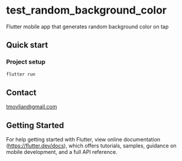 # test_random_background_color

Flutter mobile app that generates random background color on tap

## Quick start
### Project setup
 ```sh
 flutter run
 ```


## Contact
tmovlian@gmail.com

## Getting Started

For help getting started with Flutter, view online documentation (https://flutter.dev/docs), which offers tutorials, samples, guidance on mobile development, and a full API reference.
